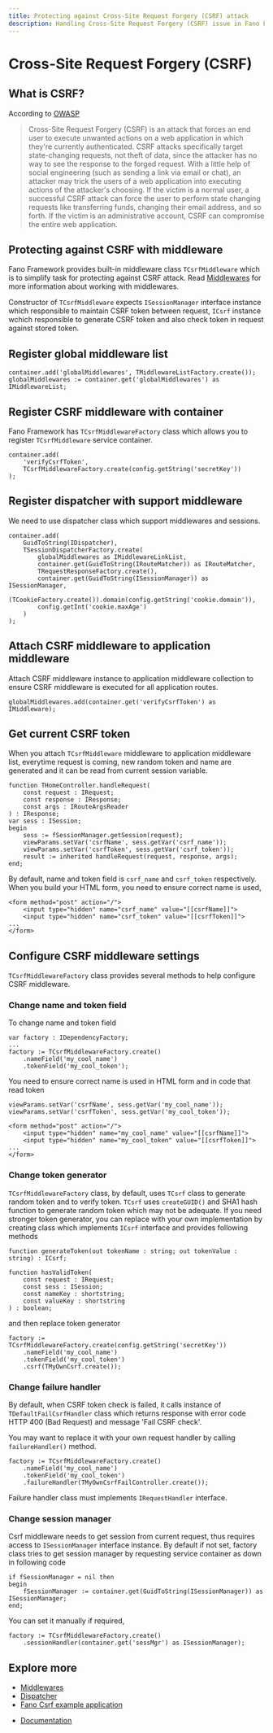 ```yaml
---
title: Protecting against Cross-Site Request Forgery (CSRF) attack
description: Handling Cross-Site Request Forgery (CSRF) issue in Fano Framework
---
```


<h1 class="major">Cross-Site Request Forgery (CSRF)</h1>

## What is CSRF?

According to [OWASP](https://www.owasp.org/index.php/Cross-Site_Request_Forgery_(CSRF))

> Cross-Site Request Forgery (CSRF) is an attack that forces an end user to execute unwanted actions on a web application in which they're currently authenticated. CSRF attacks specifically target state-changing requests, not theft of data, since the attacker has no way to see the response to the forged request. With a little help of social engineering (such as sending a link via email or chat), an attacker may trick the users of a web application into executing actions of the attacker's choosing. If the victim is a normal user, a successful CSRF attack can force the user to perform state changing requests like transferring funds, changing their email address, and so forth. If the victim is an administrative account, CSRF can compromise the entire web application.

## Protecting against CSRF with middleware

Fano Framework provides built-in middleware class `TCsrfMiddleware` which is to simplify task for protecting against CSRF attack. Read [Middlewares](/middlewares) for more information about working with middlewares.

Constructor of `TCsrfMiddleware` expects `ISessionManager` interface instance which responsible to maintain CSRF token between request, `ICsrf` instance wchich responsible to generate CSRF token and also check token in request against stored token.

## Register global middleware list

```
container.add('globalMiddlewares', TMiddlewareListFactory.create());
globalMiddlewares := container.get('globalMiddlewares') as IMiddlewareList;
```

## Register CSRF middleware with container

Fano Framework has `TCsrfMiddlewareFactory` class which allows you to register `TCsrfMiddleware` service container.

```
container.add(
    'verifyCsrfToken',
    TCsrfMiddlewareFactory.create(config.getString('secretKey'))
);
```

## Register dispatcher with support middleware

We need to use dispatcher class which support middlewares and sessions.

```
container.add(
    GuidToString(IDispatcher),
    TSessionDispatcherFactory.create(
        globalMiddlewares as IMiddlewareLinkList,
        container.get(GuidToString(IRouteMatcher)) as IRouteMatcher,
        TRequestResponseFactory.create(),
        container.get(GuidToString(ISessionManager)) as ISessionManager,
        (TCookieFactory.create()).domain(config.getString('cookie.domain')),
        config.getInt('cookie.maxAge')
    )
);
```

## Attach CSRF middleware to application middleware

Attach CSRF middleware instance to application middleware collection to ensure
CSRF middleware is executed for all application routes.

```
globalMiddlewares.add(container.get('verifyCsrfToken') as IMiddleware);
```

## Get current CSRF token

When you attach `TCsrfMiddleware` middleware to application middleware list, everytime request is coming, new random token and name are generated and it can be read from current session variable.

```
function THomeController.handleRequest(
    const request : IRequest;
    const response : IResponse;
    const args : IRouteArgsReader
) : IResponse;
var sess : ISession;
begin
    sess := fSessionManager.getSession(request);
    viewParams.setVar('csrfName', sess.getVar('csrf_name'));
    viewParams.setVar('csrfToken', sess.getVar('csrf_token'));
    result := inherited handleRequest(request, response, args);
end;
```

By default, name and token field is `csrf_name` and `csrf_token` respectively. When you build your HTML form, you need to ensure correct name is used,

```
<form method="post" action="/">
    <input type="hidden" name="csrf_name" value="[[csrfName]]">
    <input type="hidden" name="csrf_token" value="[[csrfToken]]">
...
</form>
```

## Configure CSRF middleware settings

`TCsrfMiddlewareFactory` class provides several methods to help configure CSRF middleware.

### Change name and token field

To change name and token field

```
var factory : IDependencyFactory;
...
factory := TCsrfMiddlewareFactory.create()
    .nameField('my_cool_name')
    .tokenField('my_cool_token');
```

You need to ensure correct name is used in HTML form and in code that read token

```
viewParams.setVar('csrfName', sess.getVar('my_cool_name'));
viewParams.setVar('csrfToken', sess.getVar('my_cool_token'));
```

```
<form method="post" action="/">
    <input type="hidden" name="my_cool_name" value="[[csrfName]]">
    <input type="hidden" name="my_cool_token" value="[[csrfToken]]">
...
</form>
```

### Change token generator

`TCsrfMiddlewareFactory` class, by default, uses `TCsrf` class to generate random token and to verify token. `TCsrf` uses `createGUID()` and SHA1 hash function to generate random token which may not be adequate. If you need stronger token generator, you can replace with your own implementation by creating class which implements `ICsrf` interface and provides following methods

```
function generateToken(out tokenName : string; out tokenValue : string) : ICsrf;

function hasValidToken(
    const request : IRequest;
    const sess : ISession;
    const nameKey : shortstring;
    const valueKey : shortstring
) : boolean;
```

and then replace token generator

```
factory := TCsrfMiddlewareFactory.create(config.getString('secretKey'))
    .nameField('my_cool_name')
    .tokenField('my_cool_token')
    .csrf(TMyOwnCsrf.create());
```

### Change failure handler

By default, when CSRF token check is failed, it calls instance of `TDefaultFailCsrfHandler` class which returns response with error code HTTP 400 (Bad Request) and message 'Fail CSRF check'.

You may want to replace it with your own request handler by calling `failureHandler()` method.

```
factory := TCsrfMiddlewareFactory.create()
    .nameField('my_cool_name')
    .tokenField('my_cool_token')
    .failureHandler(TMyOwnCsrfFailController.create());
```
Failure handler class must implements `IRequestHandler` interface.

### Change session manager

Csrf middleware needs to get session from current request, thus requires access to `ISessionManager` interface instance. By default if not set, factory class tries to get session manager by requesting service container as down in following code

```
if fSessionManager = nil then
begin
    fSessionManager := container.get(GuidToString(ISessionManager)) as ISessionManager;
end;
```
You can set it manually if required,

```
factory := TCsrfMiddlewareFactory.create()
    .sessionHandler(container.get('sessMgr') as ISessionManager);
```
## Explore more

- [Middlewares](/middlewares)
- [Dispatcher](/dispatcher)
- [Fano Csrf example application](https://github.com/fanoframework/fano-csrf)

<ul class="actions">
    <li><a href="/documentation" class="button">Documentation</a></li>
</ul>
